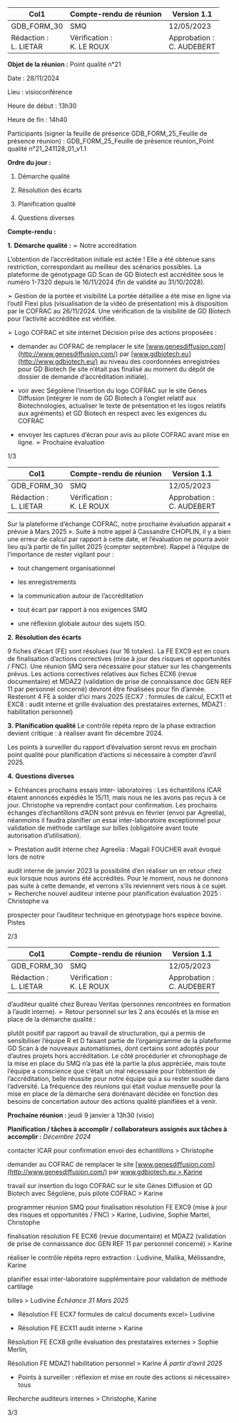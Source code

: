 |Col1|Compte-rendu de réunion|Version 1.1|
|---|---|---|
|GDB_FORM_30|SMQ|12/05/2023|
|Rédaction :<br>L. LIETAR|Vérification :<br>K. LE ROUX|Approbation :<br>C. AUDEBERT|


**Objet de la réunion :** Point qualité n°21

Date : 28/11/2024

Lieu : visioconférence

Heure de début : 13h30

Heure de fin : 14h40

Participants (signer la feuille de présence GDB_FORM_25_Feuille de présence réunion) :
GDB_FORM_25_Feuille de présence réunion_Point qualité n°21_241128_01_v1.1

**Ordre du jour :**

1. Démarche qualité
2. Résolution des écarts

3. Planification qualité
4. Questions diverses

**Compte-rendu :**

**1.** **Démarche qualité :**
➢ Notre accréditation

L’obtention de l’accréditation initiale est actée ! Elle a été obtenue sans restriction,
correspondant au meilleur des scénarios possibles. La plateforme de génotypage GD Scan
de GD Biotech est accréditée sous le numéro 1-7320 depuis le 16/11/2024 (fin de validité au
31/10/2028).

➢ Gestion de la portée et visibilité
La portée détaillée a été mise en ligne via l’outil Flexi plus (visualisation de la vidéo de
présentation) mis à disposition par le COFRAC au 26/11/2024. Une vérification de la visibilité
de GD Biotech pour l’activité accréditée est vérifiée.

➢ Logo COFRAC et site internet
Décision prise des actions proposées :

   - demander au COFRAC de remplacer le site [www.genesdiffusion.com](http://www.genesdiffusion.com/) par
[www.gdbiotech.eu](http://www.gdbiotech.eu/) au niveau des coordonnées enregistrées pour GD Biotech (le site
n’était pas finalisé au moment du dépôt de dossier de demande d’accréditation initiale).

   - voir avec Ségolène l’insertion du logo COFRAC sur le site Gènes Diffusion (intégrer le
nom de GD Biotech à l’onglet relatif aux Biotechnologies, actualiser le texte de
présentation et les logos relatifs aux agréments) et GD Biotech en respect avec les
exigences du COFRAC

   - envoyer les captures d’écran pour avis au pilote COFRAC avant mise en ligne.
➢ Prochaine évaluation

1/3

|Col1|Compte-rendu de réunion|Version 1.1|
|---|---|---|
|GDB_FORM_30|SMQ|12/05/2023|
|Rédaction :<br>L. LIETAR|Vérification :<br>K. LE ROUX|Approbation :<br>C. AUDEBERT|


Sur la plateforme d’échange COFRAC, notre prochaine évaluation apparait « prévue à Mars
2025 ». Suite à notre appel à Cassandre CHOPLIN, il y a bien une erreur de calcul par rapport
à cette date, et l’évaluation ne pourra avoir lieu qu’à partir de fin juillet 2025 (compter
septembre).
Rappel à l’équipe de l’importance de rester vigilant pour :

   - tout changement organisationnel

   - les enregistrements

   - la communication autour de l’accréditation

   - tout écart par rapport à nos exigences SMQ

   - une réflexion globale autour des sujets ISO.

**2.** **Résolution des écarts**

9 fiches d’écart (FE) sont résolues (sur 16 totales).
La FE EXC9 est en cours de finalisation d’actions correctives (mise à jour des risques et
opportunités / FNC). Une réunion SMQ sera nécessaire pour statuer sur les changements
prévus.
Les actions correctives relatives aux fiches ECX6 (revue documentaire) et MDAZ2 (validation
de prise de connaissance doc GEN REF 11 par personnel concerné) devront être finalisées
pour fin d’année.
Resteront 4 FE à solder d’ici mars 2025 (ECX7 : formules de calcul, ECX11 et EXC8 : audit
interne et grille évaluation des prestataires externes, MDAZ1 : habilitation personnel)

**3.** **Planification qualité**
Le contrôle répéta repro de la phase extraction devient critique : à réaliser avant fin décembre
2024.

Les points à surveiller du rapport d’évaluation seront revus en prochain point qualité pour
planification d’actions si nécessaire à compter d’avril 2025.

**4.** **Questions diverses**

➢ Echéances prochains essais inter- laboratoires :
Les échantillons ICAR étaient annoncés expédiés le 15/11, mais nous ne les avons pas reçus
à ce jour. Christophe va reprendre contact pour confirmation. Les prochains échanges
d’échantillons d’ADN sont prévus en février (envoi par Agreelia), néanmoins il faudra planifier
un essai inter-laboratoire exceptionnel pour validation de méthode cartilage sur billes
(obligatoire avant toute autorisation d’utilisation).

➢ Prestation audit interne chez Agreelia : Magali FOUCHER avait évoqué lors de notre

audit interne de janvier 2023 la possibilité d’en réaliser un en retour chez eux lorsque
nous aurons été accrédités. Pour le moment, nous ne donnons pas suite à cette
demande, et verrons s’ils reviennent vers nous à ce sujet.
➢ Recherche nouvel auditeur interne pour planification évaluation 2025 : Christophe va

prospecter pour l’auditeur technique en génotypage hors espèce bovine. Pistes

2/3

|Col1|Compte-rendu de réunion|Version 1.1|
|---|---|---|
|GDB_FORM_30|SMQ|12/05/2023|
|Rédaction :<br>L. LIETAR|Vérification :<br>K. LE ROUX|Approbation :<br>C. AUDEBERT|


d’auditeur qualité chez Bureau Veritas (personnes rencontrées en formation à l’audit
interne).
➢ Retour personnel sur les 2 ans écoulés et la mise en place de la démarche qualité :

plutôt positif par rapport au travail de structuration, qui a permis de sensibiliser l’équipe
R et D faisant partie de l’organigramme de la plateforme GD Scan à de nouveaux
automatismes, dont certains sont adoptés pour d’autres projets hors accréditation. Le
côté procédurier et chronophage de la mise en place du SMQ n’a pas été la partie la
plus appréciée, mais toute l’équipe a conscience que c’était un mal nécessaire pour
l’obtention de l’accréditation, belle réussite pour notre équipe qui a su rester soudée
dans l’adversité. La fréquence des réunions qui était voulue mensuelle pour la mise
en place de la démarche sera dorénavant décidée en fonction des besoins de
concertation autour des actions qualité planifiées et à venir.

**Prochaine réunion :** jeudi 9 janvier à 13h30 (visio)

**Planification / tâches à accomplir / collaborateurs assignés aux tâches à accomplir :**
_Décembre 2024_

  contacter ICAR pour confirmation envoi des échantillons > Christophe

  demander au COFRAC de remplacer le site [www.genesdiffusion.com](http://www.genesdiffusion.com/) par
[www.gdbiotech.eu > Karine](http://www.gdbiotech.eu/)

  travail sur insertion du logo COFRAC sur le site Gènes Diffusion et GD Biotech avec
Ségolène, puis pilote COFRAC > Karine

  programmer réunion SMQ pour finalisation résolution FE EXC9 (mise à jour des
risques et opportunités / FNC) > Karine, Ludivine, Sophie Martel, Christophe

  finalisation résolution FE ECX6 (revue documentaire) et MDAZ2 (validation de prise
de connaissance doc GEN REF 11 par personnel concerné) > Karine

  réaliser le contrôle répéta repro extraction : Ludivine, Malika, Mélissandre, Karine

  planifier essai inter-laboratoire supplémentaire pour validation de méthode cartilage

billes > Ludivine
_Échéance 31 Mars 2025_

  - Résolution FE ECX7 formules de calcul documents excel> Ludivine

  - Résolution FE ECX11 audit interne > Karine

  Résolution FE ECX8 grille évaluation des prestataires externes > Sophie Merlin,

  Résolution FE MDAZ1 habilitation personnel > Karine
_À partir d’avril 2025_

  - Points à surveiller : réflexion et mise en route des actions si nécessaire> tous

  Recherche auditeurs internes > Christophe, Karine

3/3

